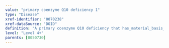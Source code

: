 ```yaml
---
value: "primary coenzyme Q10 deficiency 1"
type: "Disease"
xref-identifier: "0070238"
xref-dataSource: "DOID"
definition: "A primary coenzyme Q10 deficiency that has_material_basis_in an autosomal recessive mutation of COQ2 on chromosome 4q21.22-q21.23."
level: "Level 4+"
parents: [0050730]
---
```

